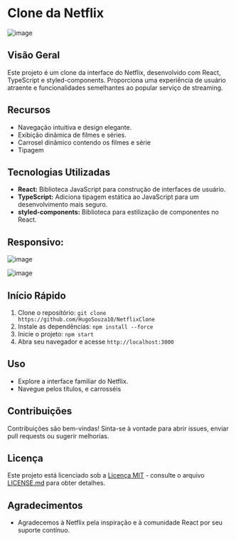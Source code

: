 # Clone da Netflix

![image](https://github.com/HugoSouza10/NetflixClone/assets/51915862/081f49ad-0ddb-4d2a-8912-20df50497f09)

## Visão Geral

Este projeto é um clone da interface do Netflix, desenvolvido com React, TypeScript e styled-components. Proporciona uma experiência de usuário atraente e funcionalidades semelhantes ao popular serviço de streaming.

## Recursos

- Navegação intuitiva e design elegante.
- Exibição dinâmica de filmes e séries.
- Carrosel dinâmico contendo os filmes e série
- Tipagem

## Tecnologias Utilizadas

- **React:** Biblioteca JavaScript para construção de interfaces de usuário.
- **TypeScript:** Adiciona tipagem estática ao JavaScript para um desenvolvimento mais seguro.
- **styled-components:** Biblioteca para estilização de componentes no React.

## Responsivo:

![image](https://github.com/HugoSouza10/NetflixClone/assets/51915862/cc437491-44d3-4912-9d0b-658927fdae25) 

![image](https://github.com/HugoSouza10/NetflixClone/assets/51915862/99bd1f6f-b737-44af-a266-41b9f6f8b756)



## Início Rápido

1. Clone o repositório: `git clone https://github.com/HugoSouza10/NetflixClone`
2. Instale as dependências: `npm install --force`
3. Inicie o projeto: `npm start`
4. Abra seu navegador e acesse `http://localhost:3000`

## Uso

- Explore a interface familiar do Netflix.
- Navegue pelos títulos, e carrosséis

## Contribuições

Contribuições são bem-vindas! Sinta-se à vontade para abrir issues, enviar pull requests ou sugerir melhorias.

## Licença

Este projeto está licenciado sob a [Licença MIT](LICENSE.md) - consulte o arquivo [LICENSE.md](LICENSE.md) para obter detalhes.

## Agradecimentos

- Agradecemos à Netflix pela inspiração e à comunidade React por seu suporte contínuo.
